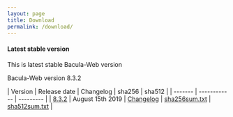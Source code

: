 ```yaml
---
layout: page
title: Download
permalink: /download/
---
```


#### Latest stable version

This is latest stable Bacula-Web version

Bacula-Web version 8.3.2

| Version | Release date | Changelog | sha256 | sha512 |
| ------- | ------------ | --------- |
| [8.3.2](/assets/releases/8.3.2/bacula-web-8.3.2.tgz) | August 15th 2019 | [Changelog](https://github.com/bacula-web/bacula-web/releases/tag/v8.3.2) | [sha256sum.txt](/assets/releases/8.3.2/sha256sum.txt) | [sha512sum.txt](/assets/releases/8.3.2/sha512sum.txt) |
